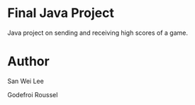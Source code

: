 # Final Java Project
Java project on sending and receiving high scores of a game.

# Author
San Wei Lee

Godefroi Roussel
